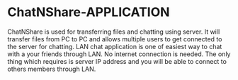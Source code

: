 # ChatNShare-APPLICATION
ChatNShare is used for transferring files and chatting using server. It will transfer files from PC to PC and allows multiple users to get connected to the server for chatting.
LAN chat application is one of easiest way to chat with a your friends through LAN. No internet connection is needed. The only thing which requires is server IP address and you will be able to connect to others members through LAN.
